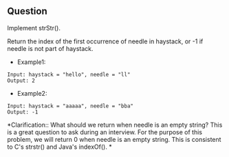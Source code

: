 ## Question
Implement strStr().

Return the index of the first occurrence of needle in haystack, or -1 if needle is not part of haystack.

- Example1:
```
Input: haystack = "hello", needle = "ll"
Output: 2
```
- Example2:
```
Input: haystack = "aaaaa", needle = "bba"
Output: -1
```

*Clarification:: 
What should we return when needle is an empty string? This is a great question to ask during an interview.
For the purpose of this problem, we will return 0 when needle is an empty string. This is consistent to C's strstr() and Java's indexOf(). *